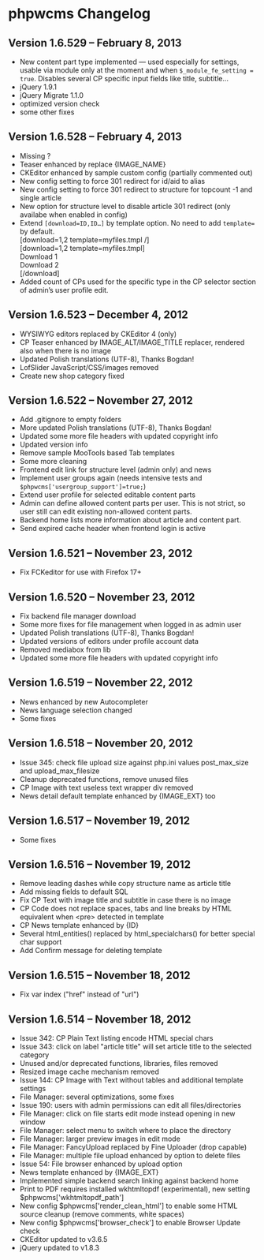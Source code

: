 phpwcms Changelog
=================


Version 1.6.529 – February 8, 2013
----------------------------------

- New content part type implemented — used especially for settings, usable via module only at the moment and when `$_module_fe_setting = true`. Disables several CP specific input fields like title, subtitle…
- jQuery 1.9.1
- jQuery Migrate 1.1.0
- optimized version check
- some other fixes


Version 1.6.528 – February 4, 2013
----------------------------------

- Missing ?
- Teaser enhanced by replace {IMAGE_NAME}
- CKEditor enhanced by sample custom config (partially commented out)
- New config setting to force 301 redirect for id/aid to alias
- New config setting to force 301 redirect to structure for topcount -1 and single article
- New option for structure level to disable article 301 redirect (only availabe when enabled in config)
- Extend `[download=ID,ID…]` by template option. No need to add `template=` by default.  
[download=1,2 template=myfiles.tmpl /]  
[download=1,2 template=myfiles.tmpl]  
  Download 1  
  Download 2  
[/download]
- Added count of CPs used for the specific type in the CP selector section of admin’s user profile edit.


Version 1.6.523 – December 4, 2012
----------------------------------

- WYSIWYG editors replaced by CKEditor 4 (only)
- CP Teaser enhanced by IMAGE_ALT/IMAGE_TITLE replacer, rendered also when there is no image
- Updated Polish translations (UTF-8), Thanks Bogdan!
- LofSlider JavaScript/CSS/images removed
- Create new shop category fixed


Version 1.6.522 – November 27, 2012
-----------------------------------

- Add .gitignore to empty folders
- More updated Polish translations (UTF-8), Thanks Bogdan!
- Updated some more file headers with updated copyright info
- Updated version info
- Remove sample MooTools based Tab templates
- Some more cleaning
- Frontend edit link for structure level (admin only) and news
- Implement user groups again (needs intensive tests and `$phpwcms['usergroup_support']=true;`)
- Extend user profile for selected editable content parts
- Admin can define allowed content parts per user. This is not strict, so user still can edit existing non-allowed content parts.
- Backend home lists more information about article and content part.
- Send expired cache header when frontend login is active


Version 1.6.521 – November 23, 2012
-----------------------------------

- Fix FCKeditor for use with Firefox 17+


Version 1.6.520 – November 23, 2012
-----------------------------------

- Fix backend file manager download
- Some more fixes for file management when logged in as admin user
- Updated Polish translations (UTF-8), Thanks Bogdan!
- Updated versions of editors under profile account data
- Removed mediabox from lib
- Updated some more file headers with updated copyright info


Version 1.6.519 – November 22, 2012
-----------------------------------

- News enhanced by new Autocompleter
- News language selection changed
- Some fixes


Version 1.6.518 – November 20, 2012
-----------------------------------

- Issue 345: check file upload size against php.ini values post_max_size and upload_max_filesize
- Cleanup deprecated functions, remove unused files
- CP Image with text useless text wrapper div removed
- News detail default template enhanced by {IMAGE_EXT} too


Version 1.6.517 – November 19, 2012
-----------------------------------

- Some fixes


Version 1.6.516 – November 19, 2012
-----------------------------------

- Remove leading dashes while copy structure name as article title
- Add missing fields to default SQL
- Fix CP Text with image title and subtitle in case there is no image
- CP Code does not replace spaces, tabs and line breaks by HTML equivalent when \<pre\> detected in template
- CP News template enhanced by {ID}
- Several html_entities() replaced by html_specialchars() for better special char support
- Add Confirm message for deleting template


Version 1.6.515 – November 18, 2012
-----------------------------------

- Fix var index ("href" instead of "url")


Version 1.6.514 – November 18, 2012
-----------------------------------

- Issue 342: CP Plain Text listing encode HTML special chars
- Issue 343: click on label "article title" will set article title to the selected category
- Unused and/or deprecated functions, libraries, files removed
- Resized image cache mechanism removed
- Issue 144: CP Image with Text without tables and additional template settings
- File Manager: several optimizations, some fixes
- Issue 190: users with admin permissions can edit all files/directories
- File Manager: click on file starts edit mode instead opening in new window
- File Manager: select menu to switch where to place the directory
- File Manager: larger preview images in edit mode
- File Manager: FancyUpload replaced by Fine Uploader (drop capable)
- File Manager: multiple file upload enhanced by option to delete files
- Issue 54: File browser enhanced by upload option
- News template enhanced by {IMAGE_EXT}
- Implemented simple backend search linking against backend home
- Print to PDF requires installed wkhtmltopdf (experimental), new setting $phpwcms['wkhtmltopdf_path']
- New config $phpwcms['render_clean_html'] to enable some HTML source cleanup (remove comments, white spaces)
- New config $phpwcms['browser_check'] to enable Browser Update check
- CKEditor updated to v3.6.5
- jQuery updated to v1.8.3